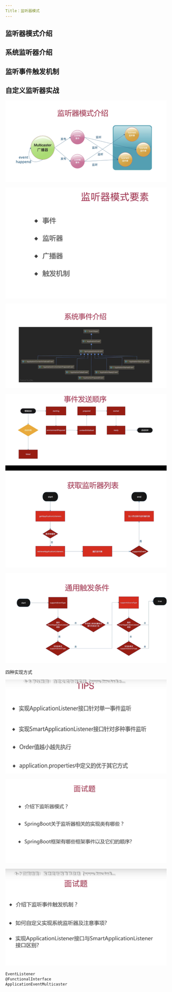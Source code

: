 ```yaml
---
Title：监听器模式	
---
```


## 监听器模式介绍

## 系统监听器介绍

## 监听事件触发机制

## 自定义监听器实战

![image-20201226111923264](四、监听器模式介绍.assets/image-20201226111923264.png)

![image-20201226113526051](四、监听器模式介绍.assets/image-20201226113526051.png)

![image-20201226114533005](四、监听器模式介绍.assets/image-20201226114533005.png)

![image-20201226114733428](四、监听器模式介绍.assets/image-20201226114733428.png)

![image-20201226170812382](四、监听器模式介绍.assets/image-20201226170812382.png)

![image-20201226170905851](四、监听器模式介绍.assets/image-20201226170905851.png)

四种实现方式

![image-20201226172936990](四、监听器模式介绍.assets/image-20201226172936990.png)

![image-20201226173241831](四、监听器模式介绍.assets/image-20201226173241831.png)

![image-20201226173337874](四、监听器模式介绍.assets/image-20201226173337874.png)



```
EventListener
@FunctionalInterface
ApplicationEventMulticaster
```